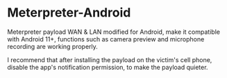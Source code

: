 # Meterpreter-Android
Meterpreter payload WAN & LAN modified for Android, make it compatible with Android 11+, functions such as camera preview and microphone recording are working properly.

I recommend that after installing the payload on the victim's cell phone, disable the app's notification permission, to make the payload quieter.

